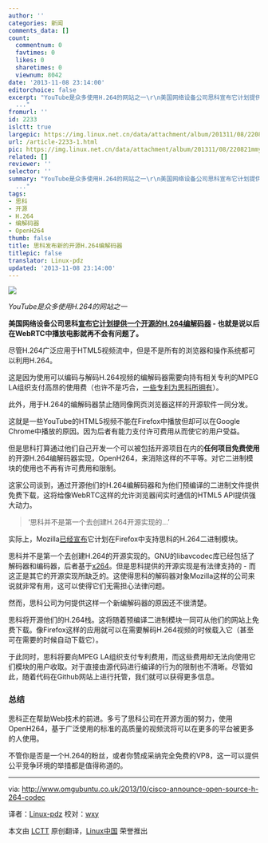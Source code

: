 ```yaml
---
author: ''
categories: 新闻
comments_data: []
count:
  commentnum: 0
  favtimes: 0
  likes: 0
  sharetimes: 0
  viewnum: 8042
date: '2013-11-08 23:14:00'
editorchoice: false
excerpt: "YouTube是众多使用H.264的网站之一\r\n美国网络设备公司思科宣布它计划提供一个开源的H.264编解码器 - 也就是说以后在WebRTC中播放电影就再不会有问题了。\r\n尽管H.264广泛应用于HTML5视频流中，但是不是所有的浏览器和操
  ..."
fromurl: ''
id: 2233
islctt: true
largepic: https://img.linux.net.cn/data/attachment/album/201311/08/220821mmyavmby6j73vvzl.jpg
url: /article-2233-1.html
pic: https://img.linux.net.cn/data/attachment/album/201311/08/220821mmyavmby6j73vvzl.jpg.thumb.jpg
related: []
reviewer: ''
selector: ''
summary: "YouTube是众多使用H.264的网站之一\r\n美国网络设备公司思科宣布它计划提供一个开源的H.264编解码器 - 也就是说以后在WebRTC中播放电影就再不会有问题了。\r\n尽管H.264广泛应用于HTML5视频流中，但是不是所有的浏览器和操
  ..."
tags:
- 思科
- 开源
- H.264
- 编解码器
- OpenH264
thumb: false
title: 思科发布新的开源H.264编解码器
titlepic: false
translator: Linux-pdz
updated: '2013-11-08 23:14:00'
---
```


![](https://img.linux.net.cn/data/attachment/album/201311/08/220821mmyavmby6j73vvzl.jpg)


*YouTube是众多使用H.264的网站之一*


**美国网络设备公司思科[宣布它计划提供一个开源的H.264编解码器](1) - 也就是说以后在WebRTC中播放电影就再不会有问题了。**


尽管H.264广泛应用于HTML5视频流中，但是不是所有的浏览器和操作系统都可以利用H.264。


这是因为使用可以编码与解码H.264视频的编解码器需要向持有相关专利的MPEG LA组织支付高昂的使用费（也许不是巧合，[一些专利为思科所拥有](2)）。


此外，用于H.264的编解码器禁止随同像网页浏览器这样的开源软件一同分发。


这就是一些YouTube的HTML5视频不能在Firefox中播放但却可以在Google Chrome中播放的原因。因为后者有能力支付许可费用从而使它的用户受益。


但是思科打算通过他们自己开发一个可以被包括开源项目在内的**任何项目免费使用**的开源H.264编解码器实现，OpenH264，来消除这样的不平等。对它二进制模块的使用也不再有许可费用和限制。


这家公司谈到，通过开源他们的H.264编解码器和为他们预编译的二进制文件提供免费下载，这将给像WebRTC这样的允许浏览器间实时通信的HTML5 API提供强大动力。



> 
> ‘思科并不是第一个去创建H.264开源实现的...’
> 
> 
> 


实际上，Mozilla[已经宣布](3)它计划在Firefox中支持思科的H.264二进制模块。


思科并不是第一个去创建H.264的开源实现的。GNU的libavcodec库已经包括了解码器和编码器，后者基于[x264](4)。但是思科提供的开源实现是有法律支持的 - 而这正是其它的开源实现所缺乏的。这使得思科的解码器对象Mozilla这样的公司来说就非常有用，这可以使得它们无需担心法律问题。


然而，思科公司为何提供这样一个新编解码器的原因还不很清楚。


思科将开源他们的H.264栈。这将随着预编译二进制模块一同可从他们的网站上免费下载。像Firefox这样的应用就可以在需要解码H.264视频的时候载入它（甚至可在需要的时候自动下载它）。


于此同时，思科将要向MPEG LA组织支付专利费用，而这些费用却无法向使用它们模块的用户收取。对于直接由源代码进行编译的行为的限制也不清晰。尽管如此，随着代码在Github网站上进行托管，我们就可以获得更多信息。


### 总结


思科正在帮助Web技术的前进。多亏了思科公司在开源方面的努力，使用OpenH264，基于广泛使用的标准的高质量的视频流将可以在更多的平台被更多的人使用。


不管你是否是一个H.264的粉丝，或者你赞成采纳完全免费的VP8，这一可以提供公平竞争环境的举措都是值得称道的。




---


via: <http://www.omgubuntu.co.uk/2013/10/cisco-announce-open-source-h-264-codec>


译者：[Linux-pdz](https://github.com/Linux-pdz) 校对：[wxy](https://github.com/wxy)


本文由 [LCTT](https://github.com/LCTT/TranslateProject) 原创翻译，[Linux中国](http://linux.cn/) 荣誉推出